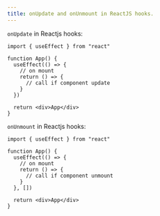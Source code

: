 ```yaml
---
title: onUpdate and onUnmount in ReactJS hooks.
---
```


`onUpdate` in Reactjs hooks:

```tsx
import { useEffect } from "react"

function App() {
  useEffect(() => {
    // on mount
    return () => {
      // call if component update
    }
  })

  return <div>App</div>
}
```

`onUnmount` in Reactjs hooks:

```tsx
import { useEffect } from "react"

function App() {
  useEffect(() => {
    // on mount
    return () => {
      // call if component unmount
    }
  }, [])

  return <div>App</div>
}
```